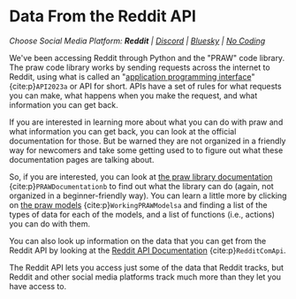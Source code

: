 # Data From the Reddit API
_Choose Social Media Platform: __Reddit__ | <a href='../../discord/ch08_data_mining/02_platform_api_data.html'>Discord</a> | <a href='../../bsky/ch08_data_mining/02_platform_api_data.html'>Bluesky</a> | <a href='../../nocode/ch08_data_mining/02_platform_api_data.html'>No Coding</a>_


We've been accessing Reddit through Python and the "PRAW" code library. The praw code library works by sending requests across the internet to Reddit, using what is called an "[application programming interface](https://en.wikipedia.org/wiki/API)" {cite:p}`API2023a` or API for short. APIs have a set of rules for what requests you can make, what happens when you make the request, and what information you can get back.

If you are interested in learning more about what you can do with praw and what information you can get back, you can look at the official documentation for those. But be warned they are not organized in a friendly way for newcomers and take some getting used to to figure out what these documentation pages are talking about.

So, if you are interested, you can look at [the praw library documentation](https://praw.readthedocs.io/en/stable/) {cite:p}`PRAWDocumentationb` to find out what the library can do (again, not organized in a beginner-friendly way). You can learn a little more by clicking on [the praw models](https://praw.readthedocs.io/en/stable/code_overview/praw_models.html) {cite:p}`WorkingPRAWModelsa` and finding a list of the types of data for each of the models, and a list of functions (i.e., actions) you can do with them.

You can also look up information on the data that you can get from the Reddit API by looking at the [Reddit API Documentation](https://www.reddit.com/dev/api/) {cite:p}`RedditComApi`. 

The Reddit API lets you access just some of the data that Reddit tracks, but Reddit and other social media platforms track much more than they let you have access to.
